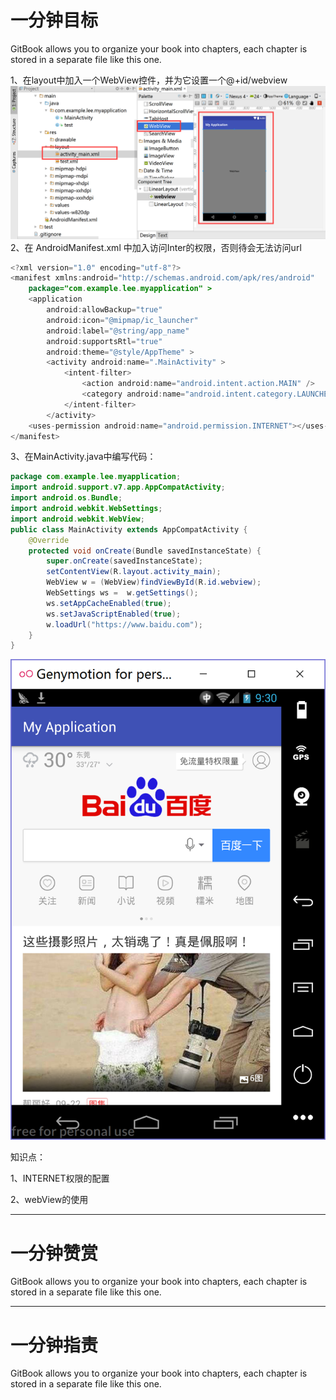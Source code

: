 # 一分钟目标

GitBook allows you to organize your book into chapters, each chapter is stored in a separate file like this one.

1、在layout中加入一个WebView控件，并为它设置一个@+id/webview![](/assets/12312dxvvnmm.png)2、在 AndroidManifest.xml 中加入访问Inter的权限，否则待会无法访问url

```java
<?xml version="1.0" encoding="utf-8"?>
<manifest xmlns:android="http://schemas.android.com/apk/res/android"
    package="com.example.lee.myapplication" >
    <application
        android:allowBackup="true"
        android:icon="@mipmap/ic_launcher"
        android:label="@string/app_name"
        android:supportsRtl="true"
        android:theme="@style/AppTheme" >
        <activity android:name=".MainActivity" >
            <intent-filter>
                <action android:name="android.intent.action.MAIN" />
                <category android:name="android.intent.category.LAUNCHER" />
            </intent-filter>
        </activity>
    <uses-permission android:name="android.permission.INTERNET"></uses-permission>
</manifest>
```

3、在MainActivity.java中编写代码：

```java
package com.example.lee.myapplication;
import android.support.v7.app.AppCompatActivity;
import android.os.Bundle;
import android.webkit.WebSettings;
import android.webkit.WebView;
public class MainActivity extends AppCompatActivity {
    @Override
    protected void onCreate(Bundle savedInstanceState) {
        super.onCreate(savedInstanceState);
        setContentView(R.layout.activity_main);
        WebView w = (WebView)findViewById(R.id.webview);
        WebSettings ws =  w.getSettings();
        ws.setAppCacheEnabled(true);
        ws.setJavaScriptEnabled(true);
        w.loadUrl("https://www.baidu.com");
    }
}
```

![](/assets/292193283293901.png)

知识点：

1、INTERNET权限的配置

2、webView的使用

---

# 一分钟赞赏

GitBook allows you to organize your book into chapters, each chapter is stored in a separate file like this one.

---

# 一分钟指责

GitBook allows you to organize your book into chapters, each chapter is stored in a separate file like this one.


